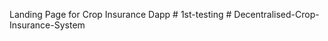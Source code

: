 Landing Page for Crop Insurance Dapp
#   1 s t - t e s t i n g  
 #   D e c e n t r a l i s e d - C r o p - I n s u r a n c e - S y s t e m  
 